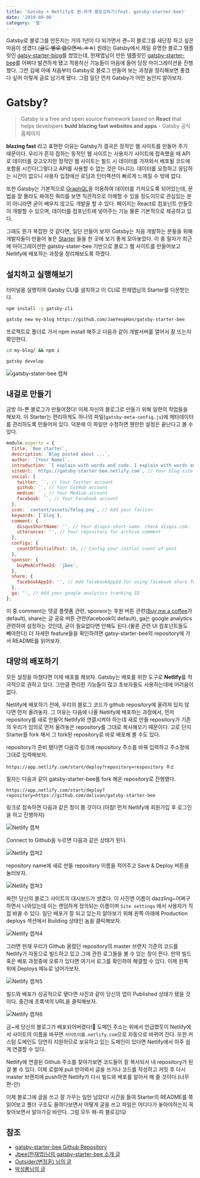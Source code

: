 ```yaml
---
title: 'Gatsby + Netlify로 편-하게 블로깅하기(feat. gatsby-starter-bee)'
date: '2019-09-06'
category: '웹'
---
```


Gatsby로 블로그를 만든지는 거의 1년이 다 되가면서 괜~히 블로그를 새단장 하고 싶은 마음이 생겼다.(~~글도 별로 없으면서..ㅎㅎ~~) 원래는 Gatsby에서 제일 유명한 블로그 템플릿인 <a href="https://github.com/gatsbyjs/gatsby-starter-blog" target_="_blank">gatsy-starter-blog</a>를 썼었는데, 한재엽님이 만든 템플릿인 <a href="https://github.com/JaeYeopHan/gatsby-starter-bee" target="_blank">gatsby-starter-bee</a>를 어쩌다 발견하게 됐고 적용하신 기능들이 마음에 들어 당장 마이그레이션을 진행했다. 그런 김에 아예 처음부터 Gatsby로 블로그 만들어 보는 과정을 정리해보면 좋겠다 싶어 이렇게 글로 남기게 됐다. 그럼 일단 먼저 Gatsby가 어떤 놈인지 알아보자.

# Gatsby?

> Gatsby is a free and open source framework based on **React** that helps developers **build blazing fast websites and apps** - Gatsby 공식 홈페이지

**blazing fast** 라고 표현한 이유는 Gatsby가 결국은 정적인 웹 사이트를 만들어 주기 때문이다. 우리가 흔히 접하는 동적인 웹 사이트는 사용자가 사이트에 접속했을 때 API로 데이터를 갖고오지만 정적인 웹 사이트는 빌드 시 데이터를 가져와서 배포될 코드에 포함을 시킨다(그렇다고 API를 사용할 수 없는 것은 아니다). 데이터를 요청하고 응답하는 시간이 없으니 사용자 입장에선 로딩과 인터랙션이 빠르게 느껴질 수 밖에 없다.

또한 Gatsby는 기본적으로 <a href="https://graphql.org/" target="_blank">GraphQL</a>을 이용하여 데이터를 가져오도록 되어있는데, 문법을 잘 몰라도 짜여진 쿼리를 보면 직관적으로 이해할 수 있을 정도이므로 관심있는 분이 아니라면 굳이 배우지 않고도 개발을 할 수 있다. 페이지는 React로 컴포넌트 만들듯이 개발할 수 있으며, 데이터를 컴포넌트에 넣어주는 기능 물론 기본적으로 제공하고 있다.

그래도 뭔가 복잡한 것 같다면, 일단 만들어 보자! Gatsby는 처음 개발하는 분들을 위해 개발자들이 만들어 놓은 [Starter](https://www.gatsbyjs.org/starters/?v=2) 들을 한 곳에 보기 좋게 모아놓았다. 이 중 필자가 최근에 마이그레이션한 gatsby-stater-bee 기반으로 블로그 웹 사이트를 만들어보고 Netlify에 배포하는 과정을 정리해보도록 하겠다.

## 설치하고 실행해보기

터미널을 실행하여 Gatsby CLI를 설치하고 이 CLI로 한재엽님의 Starter를 다운받는다.

```bash
npm install -g gatsby-cli

gatsby new my-blog https://github.com/JaeYeopHan/gatsby-starter-bee
```

프로젝트로 폴더로 가서 npm install 해주고 다음과 같이 개발서버를 열어서 잘 뜨는지 확인한다.

```bash
cd my-blog/ && npm i

gatsby develop
```

<img src="./gatsby-starter-bee-example.png" alt="gatsby-stater-bee 캡쳐">

## 내걸로 만들기

금방 이-쁜 블로그가 만들어졌다! 이제 자신의 블로그로 만들기 위해 일련의 작업들을 해보자. 이 Starter는 편리하게도 하나의 파일(`gatsby-meta-config.js`)에 메타데이터를 관리하도록 만들어져 있다. 덕분에 이 파일만 수정하면 웬만한 설정은 끝난다고 볼 수 있다.

```js
module.exports = {
  title: `Bee starter`,
  description: `Blog posted about ...`,
  author: `[Your Name]`,
  introduction: `I explain with words and code. I explain with words and code. I explain with words and code.`,
  siteUrl: `https://gatsby-starter-bee.netlify.com`, // Your blog site url
  social: {
    twitter: ``, // Your Twitter account
    github: ``, // Your GitHub account
    medium: ``, // Your Medium account
    facebook: ``, // Your Facebook account
  },
  icon: `content/assets/felog.png`, // Add your favicon
  keywords: [`blog`],
  comment: {
    disqusShortName: '', // Your disqus-short-name. check disqus.com.
    utterances: '', // Your repository for archive comment
  },
  configs: {
    countOfInitialPost: 10, // Config your initial count of post
  },
  sponsor: {
    buyMeACoffeeId: 'jbee',
  },
  share: {
    facebookAppId: '', // Add facebookAppId for using facebook share feature v3.2
  },
  ga: '', // Add your google analytics tranking ID
};
```

이 중 comment는 댓글 플랫폼 관련, sponsor는 후원 버튼 관련([Buy me a coffee](https://www.buymeacoffee.com)가 default), share는 글 공유 버튼 관련(facebook이 default), ga는 google analytics 관련하여 설정하는 것인데, 굳이 필요없다면 안해도 된다.(물론 관련 UI 컴포넌트들도 빼야한다) 더 자세한 feature들을 확인하려면 gatsy-starter-bee의 repository에 가서 README를 읽어보자.

## 대망의 배포하기

모든 설정을 마쳤다면 이제 배포를 해보자. Gatsby는 배포를 위한 도구로 **Netlify**를 적극적으로 권하고 있다. 그만큼 편리한 기능들이 많고 초보자들도 사용하는데에 어려움이 없다.

Netlify에 배포하기 전에, 우리의 블로그 코드가 github repository에 올려져 있지 않다면 먼저 올려놓자. 그 이유는 다음에 나올 Netlify에 배포하는 과정에서, 먼저 repository를 새로 만들어 Netlify와 연결시켜야 하는데 새로 만들 repository가 기존의 우리가 임의로 먼저 올려놓은 repository를 그대로 복사해오기 때문이다. 고로 단지 Starter를 fork 해서 그 fork된 repository로 바로 배포해 볼 수도 있다.

repository가 준비 됐다면 다음의 링크에 repository 주소를 바꿔 입력하고 주소창에 그대로 입력해보자.

```
https://app.netlify.com/start/deploy?repository=respository 주소
```

필자는 다음과 같이 gatsby-starter-bee를 fork 해온 repository로 진행했다.

```
https://app.netlify.com/start/deploy?repository=https://github.com/delivan/gatsby-starter-bee
```

링크로 접속하면 다음과 같은 창이 뜰 것이다.(아참! 먼저 Netlify에 회원가입 후 로그인을 하고 진행하자)

<p><img src="./netlify-example-1.png" alt="Netlify 캡쳐"/></p>

Connect to Github을 누르면 다음과 같은 상태가 된다.

<p><img src="./netlify-example-2.png" alt="Netlify 캡쳐2"/></p>

repository name에 새로 만들 repository 이름을 적어주고 Save & Deploy 버튼을 눌러보자.

<p><img src="./netlify-example-3.png" alt="Netlify 캡쳐3"/></p>

짜잔! 당신의 블로그 사이트의 대시보드가 생겼다. 이 사진엔 이름이 dazzling~어쩌구 하면서 나와있는데 이는 랜덤하게 정의되는 이름이며 `Site settings` 에서 사용자가 직접 바꿀 수 있다. 일단 배포가 잘 되고 있는지 알아보기 위해 왼쪽 아래에 Production deploys 섹션에서 Building 상태인 놈을 클릭해보자.

<p><img src="./netlify-example-4.png" alt="Netlify 캡쳐4"/></p>

그러면 현재 우리가 Github 올렸던 repository의 master 브랜치 기준의 코드를 Netlify가 자동으로 빌드하고 있고 그에 관한 로그들을 볼 수 있는 창이 뜬다. 만약 빌드 혹은 배포 과정중에 오류가 있다면 여기서 로그를 확인하여 해결할 수 있다. 이제 왼쪽 위에 Deploys 메뉴로 넘어가보자.

<p><img src="./netlify-example-5.png" alt="Netlify 캡쳐5"/></p>

빌드와 배포가 성공적으로 됐다면 사진과 같이 당신의 앱이 Published 상태가 됐을 것이다. 중간에 초록색의 URL을 클릭해보자.

<p><img src="./netlify-example-6.png" alt="Netlify 캡쳐6"/></p>

금~세 당신의 블로그가 배포되어버렸다!🤭 도메인 주소는 위에서 언급했듯이 Netlify에서 사이트의 이름을 바꾸면 `사이트이름.netlify.com`으로 자동으로 바뀌어 진다. 또한 커스텀 도메인도 당연히 지원하므로 보유하고 있는 도메인이 있다면 Netlify에서 아주 쉽게 연결할 수 있다.

Netlify에 연결된 Github 주소를 찾아가보면 코드들이 잘 복사되서 내 repository가 된 걸 볼 수 있다. 이제 로컬에 pull 받아와서 글을 쓰거나 코드를 작성하고 커밋 후 다시 master 브랜치에 push하면 Netlify가 다시 빌드와 배포를 알아서 해 줄 것이다.(너무 편-안)

이제 블로그에 글을 쓰고 잘 가꾸는 일만 남았다! 시간을 들여 Starter의 README를 쭉 읽어보고 폴더 구조도 들여다보면서 어떻게 글을 쓰고 파일은 어디다가 놓아야하는지 꼭 찾아보면서 알아가길 바란다. 그럼 모두 해-피 블로깅!😛

## 참조

- <a href="https://github.com/JaeYeopHan/gatsby-starter-bee" target="_blank">gatsby-starter-bee Github Repository</a>
- <a href="https://jbee.io/etc/intro-new-blog" target="_blank">Jbee(한재엽)님의 gatsby-starter-bee 소개 글</a>
- <a href="https://blog.outsider.ne.kr/1426" target="_blank">Outsider(변정훈) 님의 글</a>
- <a href="https://medium.com/@pks2974/gatsby-%EB%A1%9C-blog-%EB%A7%8C%EB%93%A4%EA%B8%B0-ac3eed48e068" target="_blank">박성룡님의 글</a>
